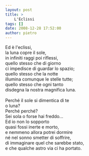 ```yaml
---
layout: post
title: >
    L'Eclissi
tags: []
date: 2008-12-28 17:52:00
author: pietro
---
```

Ed è l'eclissi,<br/>la luna copre il sole,<br/>in infiniti raggi poi riflessi,<br/>quello stesso che di giorno<br/>ci impedisce di guardar lo spazio;<br/>quello stesso che la notte<br/>illumina comunque le stelle tutte;<br/>quello stesso che ogni tanto<br/>disdegna la nostra magnifica luna.<br/><br/>Perché il sole si dimentica di te<br/>o luna?<br/>Perché perché?<br/>Sei sola o forse hai freddo...<br/>Ed io non lo sopporto<br/>quasi fossi inerte e morto,<br/>e nemmeno allora potrei dormire<br/>né nel sonno smetter di soffrire,<br/>di immaginare quel che sarebbe stato,<br/>e che qualche astro via ci ha portato.
